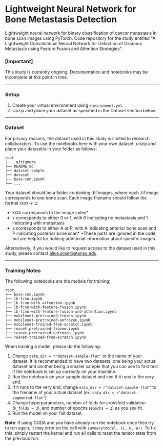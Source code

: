 # Lightweight Neural Network for Bone Metastasis Detection
Lightweight neural network for binary classification of cancer metastasis in bone scan images using PyTorch. Code repository for the study entitled "A Lightweight Convolutional Neural Network for Detection of Osseous Metastasis using Feature Fusion and Attention Strategies".

### [Important]
This study is currently ongoing. Documentation and notebooks may be incomplete at this point in time.

---

### Setup
1. Create your virtual environment using `environment.yml`.
2. Unzip and place your dataset as specified in the Dataset section below.

---

### Dataset
For privacy reasons, the dataset used in this study is limited to research collaborators. To use the notebooks here with your own dataset, unzip and place your dataset/s in your folder as follows:
```
root
├── .gitignore  
├── README.md  
├── dataset-sample
├── dataset
├── base-cnn.ipynb
└── ...
```
Your dataset should be a folder containing .tif images, where each .tif image corresponds to one bone scan. Each image filename should follow the format `XXXX-Y-Z`: 
- `XXXX` corresponds to the image index*
- `Y` corresponds to either 0 or 1, with 0 indicating no metastasis and 1 indicating with metastasis
- `Z` corresponds to either A or P, with A indicating anterior bone scan and P indicating posterior bone scan*
*These parts are ignored in the code, but are helpful for holding additional information about specific images.

Alternatively, if you would like to request access to the dataset used in this study, please contact alive.sose@ateneo.edu.

---

### Training Notes
The following notebooks are the models for training:
```
root
├── base-cnn.ipynb
├── lb-fcnn.ipynb
├── lb-fcnn-with-attention.ipynb
├── lb-fcnn-with-feature-fusion.ipynb
├── lb-fcnn-with-feature-fusion-and-attention.ipynb
├── mobilenet-pretrained-frozen.ipynb
├── mobilenet-pretrained-unfrozen.ipynb
├── mobilenet-trained-from-scratch.ipynb
├── resnet-pretrained-frozen.ipynb
├── resnet-pretrained-unfrozen.ipynb
└── resnet-trained-from-scratch.ipynb
```
When training a model, please do the following:
1. Change `data_dir = r"dataset-sample-flat"` to the name of your dataset. It is recommended to have two datasets, one being your actual dataset and another being a smaller sample that you can use to first test if the notebook is set up correctly on your machine.
2. Run the notebook on your sample dataset and see if it runs to the very end.
3. If it runs to the very end, change `data_dir = r"dataset-sample-flat"` to the filename of your actual dataset (ex. `data_dir = r"dataset-augmented-flat"`)
4. Change hyperparameters, number of folds for crossfold validation (`k_folds = 3`), and number of epochs (`epochs = 2`) as you see fit.
5. Run the model on your full dataset.

**Note**: If using CUDA and you have already run the notebook once then try to run again, it may error on the cell with `summary(model, (C, H, W))`. To fix this, simply restart the kernel and run all cells to reset the tensor state from the previous run.
